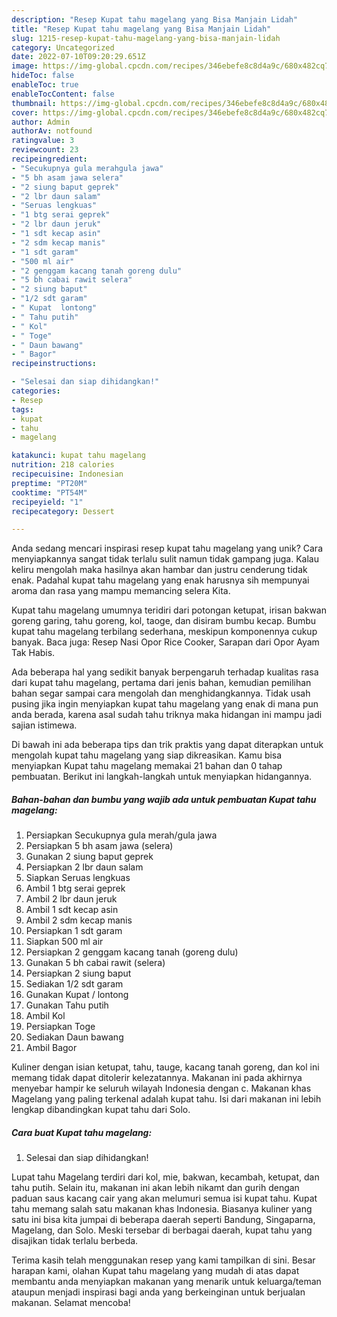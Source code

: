 ```yaml
---
description: "Resep Kupat tahu magelang yang Bisa Manjain Lidah"
title: "Resep Kupat tahu magelang yang Bisa Manjain Lidah"
slug: 1215-resep-kupat-tahu-magelang-yang-bisa-manjain-lidah
category: Uncategorized
date: 2022-07-10T09:20:29.651Z
image: https://img-global.cpcdn.com/recipes/346ebefe8c8d4a9c/680x482cq70/kupat-tahu-magelang-foto-resep-utama.jpg
hideToc: false
enableToc: true
enableTocContent: false
thumbnail: https://img-global.cpcdn.com/recipes/346ebefe8c8d4a9c/680x482cq70/kupat-tahu-magelang-foto-resep-utama.jpg
cover: https://img-global.cpcdn.com/recipes/346ebefe8c8d4a9c/680x482cq70/kupat-tahu-magelang-foto-resep-utama.jpg
author: Admin
authorAv: notfound
ratingvalue: 3
reviewcount: 23
recipeingredient:
- "Secukupnya gula merahgula jawa"
- "5 bh asam jawa selera"
- "2 siung baput geprek"
- "2 lbr daun salam"
- "Seruas lengkuas"
- "1 btg serai geprek"
- "2 lbr daun jeruk"
- "1 sdt kecap asin"
- "2 sdm kecap manis"
- "1 sdt garam"
- "500 ml air"
- "2 genggam kacang tanah goreng dulu"
- "5 bh cabai rawit selera"
- "2 siung baput"
- "1/2 sdt garam"
- " Kupat  lontong"
- " Tahu putih"
- " Kol"
- " Toge"
- " Daun bawang"
- " Bagor"
recipeinstructions:

- "Selesai dan siap dihidangkan!"
categories:
- Resep
tags:
- kupat
- tahu
- magelang

katakunci: kupat tahu magelang 
nutrition: 218 calories
recipecuisine: Indonesian
preptime: "PT20M"
cooktime: "PT54M"
recipeyield: "1"
recipecategory: Dessert

---
```





Anda sedang mencari inspirasi resep kupat tahu magelang yang unik? Cara menyiapkannya sangat tidak terlalu sulit namun tidak gampang juga. Kalau keliru mengolah maka hasilnya akan hambar dan justru cenderung tidak enak. Padahal kupat tahu magelang yang enak harusnya sih mempunyai aroma dan rasa yang mampu memancing selera Kita.





Kupat tahu magelang umumnya teridiri dari potongan ketupat, irisan bakwan goreng garing, tahu goreng, kol, taoge, dan disiram bumbu kecap. Bumbu kupat tahu magelang terbilang sederhana, meskipun komponennya cukup banyak. Baca juga: Resep Nasi Opor Rice Cooker, Sarapan dari Opor Ayam Tak Habis.

Ada beberapa hal yang sedikit banyak berpengaruh terhadap kualitas rasa dari kupat tahu magelang, pertama dari jenis bahan, kemudian pemilihan bahan segar sampai cara mengolah dan menghidangkannya. Tidak usah pusing jika ingin menyiapkan kupat tahu magelang yang enak di mana pun anda berada, karena asal sudah tahu triknya maka hidangan ini mampu jadi sajian istimewa.






Di bawah ini ada beberapa tips dan trik praktis yang dapat diterapkan untuk mengolah kupat tahu magelang yang siap dikreasikan. Kamu bisa menyiapkan Kupat tahu magelang memakai 21 bahan dan 0 tahap pembuatan. Berikut ini langkah-langkah untuk menyiapkan hidangannya.

<!--inarticleads1-->

##### Bahan-bahan dan bumbu yang wajib ada untuk pembuatan Kupat tahu magelang:

1. Persiapkan Secukupnya gula merah/gula jawa
1. Persiapkan 5 bh asam jawa (selera)
1. Gunakan 2 siung baput geprek
1. Persiapkan 2 lbr daun salam
1. Siapkan Seruas lengkuas
1. Ambil 1 btg serai geprek
1. Ambil 2 lbr daun jeruk
1. Ambil 1 sdt kecap asin
1. Ambil 2 sdm kecap manis
1. Persiapkan 1 sdt garam
1. Siapkan 500 ml air
1. Persiapkan 2 genggam kacang tanah (goreng dulu)
1. Gunakan 5 bh cabai rawit (selera)
1. Persiapkan 2 siung baput
1. Sediakan 1/2 sdt garam
1. Gunakan  Kupat / lontong
1. Gunakan  Tahu putih
1. Ambil  Kol
1. Persiapkan  Toge
1. Sediakan  Daun bawang
1. Ambil  Bagor


Kuliner dengan isian ketupat, tahu, tauge, kacang tanah goreng, dan kol ini memang tidak dapat ditolerir kelezatannya. Makanan ini pada akhirnya menyebar hampir ke seluruh wilayah Indonesia dengan c. Makanan khas Magelang yang paling terkenal adalah kupat tahu. Isi dari makanan ini lebih lengkap dibandingkan kupat tahu dari Solo. 

<!--inarticleads2-->

##### Cara buat Kupat tahu magelang:


1. Selesai dan siap dihidangkan!

Lupat tahu Magelang terdiri dari kol, mie, bakwan, kecambah, ketupat, dan tahu putih. Selain itu, makanan ini akan lebih nikamt dan gurih dengan paduan saus kacang cair yang akan melumuri semua isi kupat tahu. Kupat tahu memang salah satu makanan khas Indonesia. Biasanya kuliner yang satu ini bisa kita jumpai di beberapa daerah seperti Bandung, Singaparna, Magelang, dan Solo. Meski tersebar di berbagai daerah, kupat tahu yang disajikan tidak terlalu berbeda. 

Terima kasih telah menggunakan resep yang kami tampilkan di sini. Besar harapan kami, olahan Kupat tahu magelang yang mudah di atas dapat membantu anda menyiapkan makanan yang menarik untuk keluarga/teman ataupun menjadi inspirasi bagi anda yang berkeinginan untuk berjualan makanan. Selamat mencoba!
